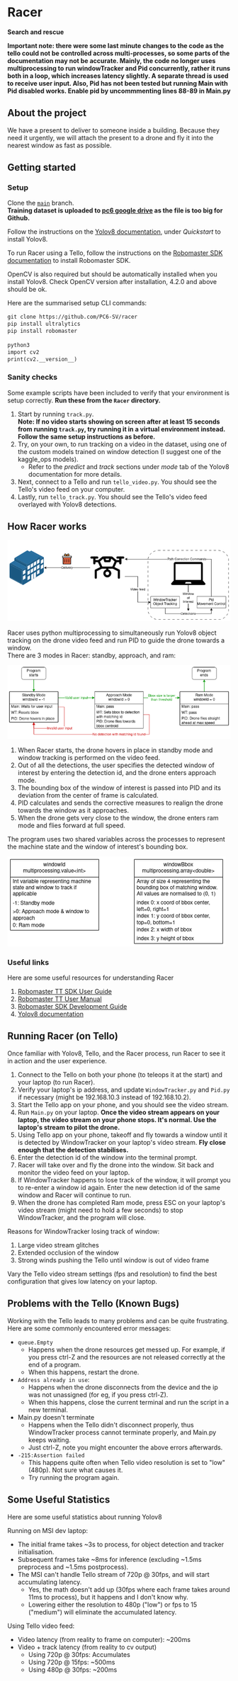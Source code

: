 # Racer
**Search and rescue**

**Important note: there were some last minute changes to the code as the tello could not be controlled across multi-processes, so some parts of the documentation may not be accurate. Mainly, the code no longer uses multiprocessing to run windowTracker and Pid concurrently, rather it runs both in a loop, which increases latency slightly. A separate thread is used to receive user input. Also, Pid has not been tested but running Main with Pid disabled works. Enable pid by uncommmenting lines 88-89 in Main.py**


## About the project
We have a present to deliver to someone inside a building. Because they need it urgently, we will attach the present to a drone and fly it into the nearest window as fast as possible.


## Getting started
### Setup
Clone the [`main`](https://github.com/PC6-SV/racer) branch.  
**Training dataset is uploaded to [pc6 google drive](https://drive.google.com/file/d/1Ch3Q_xqshZuwJ7y2l2Cp_HHgavEfINrq/view?usp=drive_link) as the file is too big for Github.**

Follow the instructions on the [Yolov8 documentation](https://docs.ultralytics.com), under *Quickstart* to install Yolov8.

To run Racer using a Tello, follow the instructions on the [Robomaster SDK documentation](https://robomaster-dev.readthedocs.io/en/latest/python_sdk/installs.html) to install Robomaster SDK.

OpenCV is also required but should be automatically installed when you install Yolov8. Check OpenCV version after installation, 4.2.0 and above should be ok.

Here are the summarised setup CLI commands:  
```
git clone https://github.com/PC6-SV/racer
pip install ultralytics
pip install robomaster

python3
import cv2
print(cv2.__version__)
```

### Sanity checks
Some example scripts have been included to verify that your environment is setup correctly. **Run these from the `Racer` directory.**
1. Start by running `track.py`.  
**Note: If no video starts showing on screen after at least 15 seconds from running `track.py`, try running it in a virtual environment instead. Follow the same setup instructions as before.**
2. Try, on your own, to run tracking on a video in the dataset, using one of the custom models trained on window detection (I suggest one of the kaggle_ops models).
    - Refer to the *predict* and *track* sections under *mode* tab of the Yolov8 documentation for more details.
3. Next, connect to a Tello and run `tello_video.py`. You should see the Tello's video feed on your computer.
4. Lastly, run `tello_track.py`. You should see the Tello's video feed overlayed with Yolov8 detections.


## How Racer works
![](docs/overview.png)

Racer uses python multiprocessing to simultaneously run Yolov8 object tracking on the drone video feed and run PID to guide the drone towards a window.  
There are 3 modes in Racer: standby, approach, and ram:

![](docs/state_transition.drawio.png)

1. When Racer starts, the drone hovers in place in standby mode and window tracking is performed on the video feed.
2. Out of all the detections, the user specifies the detected window of interest by entering the detection id, and the drone enters approach mode.
3. The bounding box of the window of interest is passed into PID and its deviation from the center of frame is calculated.
4. PID calculates and sends the corrective measures to realign the drone towards the window as it approaches.
5. When the drone gets very close to the window, the drone enters ram mode and flies forward at full speed.  

The program uses two shared variables across the processes to represent the machine state and the window of interest's bounding box.

![](docs/shared_variables.drawio.png)

### Useful links
Here are some useful resources for understanding Racer
1. [Robomaster TT SDK User Guide](https://dl.djicdn.com/downloads/RoboMaster+TT/Tello_SDK_3.0_User_Guide_en.pdf)
2. [Robomaster TT User Manual](https://dl.djicdn.com/downloads/RoboMaster+TT/RoboMaster_TT_Tello_Talent_User_Manual_en.pdf)
3. [Robomaster SDK Development Guide](https://robomaster-dev.readthedocs.io/en/latest/python_sdk/beginner_drone.html)
4. [Yolov8 documentation](https://docs.ultralytics.com)


## Running Racer (on Tello)
Once familiar with Yolov8, Tello, and the Racer process, run Racer to see it in action and the user experience.  

1. Connect to the Tello on both your phone (to teleops it at the start) and your laptop (to run Racer).
2. Verify your laptop's ip address, and update `WindowTracker.py` and `Pid.py` if necessary (might be 192.168.10.3 instead of 192.168.10.2).
3. Start the Tello app on your phone, and you should see the video stream.
4. Run `Main.py` on your laptop. **Once the video stream appears on your laptop, the video stream on your phone stops. It's normal. Use the laptop's stream to pilot the drone.**
5. Using Tello app on your phone, takeoff and fly towards a window until it is detected by WindowTracker on your laptop's video stream. **Fly close enough that the detection stabilises.**
6. Enter the detection id of the window into the terminal prompt.
7. Racer will take over and fly the drone into the window. Sit back and monitor the video feed on your laptop.
8. If WindowTracker happens to lose track of the window, it will prompt you to re-enter a window id again. Enter the new detection id of the same window and Racer will continue to run.
9. When the drone has completed Ram mode, press ESC on your laptop's video stream (might need to hold a few seconds) to stop WindowTracker, and the program will close.

Reasons for WindowTracker losing track of window:
1. Large video stream glitches
2. Extended occlusion of the window
3. Strong winds pushing the Tello until window is out of video frame

Vary the Tello video stream settings (fps and resolution) to find the best configuration that gives low latency on your laptop.


## Problems with the Tello (Known Bugs)
Working with the Tello leads to many problems and can be quite frustrating. Here are some commonly encountered error messages: 
- `queue.Empty`
    - Happens when the drone resources get messed up. For example, if you press ctrl-Z and the resources are not released correctly at the end of a program.
    - When this happens, restart the drone.
- `Address already in use`:
    - Happens when the drone disconnects from the device and the ip was not unassigned (for eg, if you press ctrl-Z).
    - When this happens, close the current terminal and run the script in a new terminal.
- Main.py doesn't terminate
    - Happens when the Tello didn't disconnect properly, thus WindowTracker process cannot terminate properly, and Main.py keeps waiting.
    - Just ctrl-Z, note you might encounter the above errors afterwards.
- `-215:Assertion failed`
    - This happens quite often when Tello video resolution is set to "low" (480p). Not sure what causes it.
    - Try running the program again.


## Some Useful Statistics
Here are some useful statistics about running Yolov8

Running on MSI dev laptop:  
- The initial frame takes ~3s to process, for object detection and tracker initialisation.
- Subsequent frames take ~8ms for inference (excluding ~1.5ms preprocess and ~1.5ms postprocess).
- The MSI can't handle Tello stream of 720p @ 30fps, and will start accumulating latency.
    - Yes, the math doesn't add up (30fps where each frame takes around 11ms to process), but it happens and I don't know why.
    - Lowering either the resolution to 480p ("low") or fps to 15 ("medium") will eliminate the accumulated latency.

Using Tello video feed:
- Video latency (from reality to frame on computer): ~200ms
- Video + track latency (from reality to cv output)
    - Using 720p @ 30fps: Accumulates
    - Using 720p @ 15fps: ~500ms
    - Using 480p @ 30fps: ~200ms